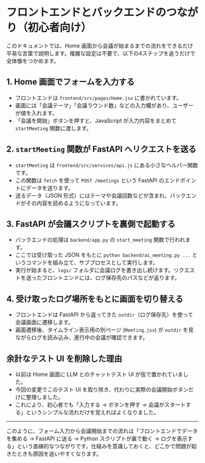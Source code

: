 # フロントエンドとバックエンドのつながり（初心者向け）

このドキュメントでは、Home 画面から会議が始まるまでの流れをできるだけ平易な言葉で説明します。複雑な設定は不要で、以下の4ステップを追うだけで全体像をつかめます。

## 1. Home 画面でフォームを入力する
- フロントエンドは `frontend/src/pages/Home.jsx` に書かれています。
- 画面には「会議テーマ」「会議ラウンド数」などの入力欄があり、ユーザーが値を入れます。
- 「会議を開始」ボタンを押すと、JavaScript が入力内容をまとめて `startMeeting` 関数に渡します。

## 2. `startMeeting` 関数が FastAPI へリクエストを送る
- `startMeeting` は `frontend/src/services/api.js` にある小さなヘルパー関数です。
- この関数は `fetch` を使って `POST /meetings` という FastAPI のエンドポイントにデータを送ります。
- 送るデータ（JSON 形式）にはテーマや会議回数などが含まれ、バックエンドがその内容を読めるようになっています。

## 3. FastAPI が会議スクリプトを裏側で起動する
- バックエンドの処理は `backend/app.py` の `start_meeting` 関数で行われます。
- ここでは受け取った JSON をもとに `python backend/ai_meeting.py ...` というコマンドを組み立て、サブプロセスとして実行します。
- 実行が始まると、`logs/` フォルダに会議ログを書き出し続けます。リクエストを送ったフロントエンドには、ログ保存先のパスなどが返ります。

## 4. 受け取ったログ場所をもとに画面を切り替える
- フロントエンドは FastAPI から返ってきた `outdir`（ログ保存先）を使って会議画面に遷移します。
- 画面遷移後、タイムライン表示用の別ページ (`Meeting.jsx`) が `outdir` を見ながらログを読み込み、進行中の会議が確認できます。

## 余計なテスト UI を削除した理由
- 以前は Home 画面に LLM とのチャットテスト UI が仮で置かれていました。
- 今回の変更でこのテスト UI を取り除き、代わりに実際の会議開始ボタンだけに整理しました。
- これにより、初心者でも「入力する → ボタンを押す → 会議がスタートする」というシンプルな流れだけを覚えればよくなりました。

---
このように、フォーム入力から会議開始までの流れは「フロントエンドでデータを集める → FastAPI に送る → Python スクリプトが裏で動く → ログを表示する」という直線的なつながりです。仕組みを意識しておくと、どこかで問題が起きたときも原因を追いやすくなります。

